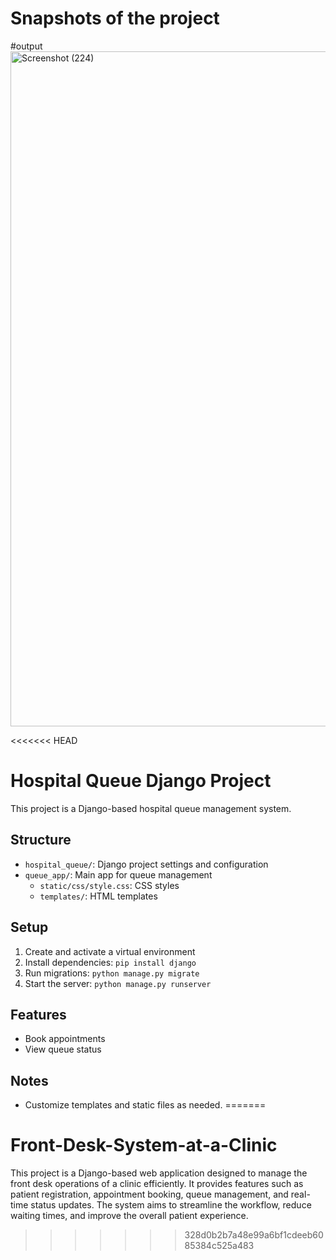 # Snapshots of the project

#output
<img width="1920" height="1080" alt="Screenshot (224)" src="https://github.com/user-attachments/assets/7f6eb688-54e7-4539-81a7-482f5a4343f5" />


<<<<<<< HEAD
# Hospital Queue Django Project

This project is a Django-based hospital queue management system.

## Structure

- `hospital_queue/`: Django project settings and configuration
- `queue_app/`: Main app for queue management
  - `static/css/style.css`: CSS styles
  - `templates/`: HTML templates

## Setup

1. Create and activate a virtual environment
2. Install dependencies: `pip install django`
3. Run migrations: `python manage.py migrate`
4. Start the server: `python manage.py runserver`

## Features

- Book appointments
- View queue status

## Notes

- Customize templates and static files as needed.
=======
# Front-Desk-System-at-a-Clinic
This project is a Django-based web application designed to manage the front desk operations of a clinic efficiently. It provides features such as patient registration, appointment booking, queue management, and real-time status updates. The system aims to streamline the workflow, reduce waiting times, and improve the overall patient experience.
>>>>>>> 328d0b2b7a48e99a6bf1cdeeb6085384c525a483
